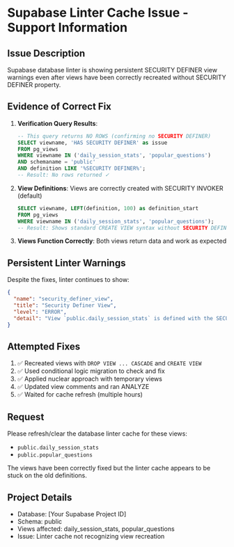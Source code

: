 # Supabase Linter Cache Issue - Support Information

## Issue Description
Supabase database linter is showing persistent SECURITY DEFINER view warnings even after views have been correctly recreated without SECURITY DEFINER property.

## Evidence of Correct Fix
1. **Verification Query Results**: 
   ```sql
   -- This query returns NO ROWS (confirming no SECURITY DEFINER)
   SELECT viewname, 'HAS SECURITY DEFINER' as issue
   FROM pg_views 
   WHERE viewname IN ('daily_session_stats', 'popular_questions')
   AND schemaname = 'public'
   AND definition LIKE '%SECURITY DEFINER%';
   -- Result: No rows returned ✓
   ```

2. **View Definitions**: Views are correctly created with SECURITY INVOKER (default)
   ```sql
   SELECT viewname, LEFT(definition, 100) as definition_start
   FROM pg_views 
   WHERE viewname IN ('daily_session_stats', 'popular_questions');
   -- Result: Shows standard CREATE VIEW syntax without SECURITY DEFINER ✓
   ```

3. **Views Function Correctly**: Both views return data and work as expected

## Persistent Linter Warnings
Despite the fixes, linter continues to show:
```json
{
  "name": "security_definer_view",
  "title": "Security Definer View", 
  "level": "ERROR",
  "detail": "View `public.daily_session_stats` is defined with the SECURITY DEFINER property"
}
```

## Attempted Fixes
1. ✅ Recreated views with `DROP VIEW ... CASCADE` and `CREATE VIEW`
2. ✅ Used conditional logic migration to check and fix
3. ✅ Applied nuclear approach with temporary views
4. ✅ Updated view comments and ran ANALYZE
5. ✅ Waited for cache refresh (multiple hours)

## Request
Please refresh/clear the database linter cache for these views:
- `public.daily_session_stats`  
- `public.popular_questions`

The views have been correctly fixed but the linter cache appears to be stuck on the old definitions.

## Project Details
- Database: [Your Supabase Project ID]
- Schema: public
- Views affected: daily_session_stats, popular_questions
- Issue: Linter cache not recognizing view recreation